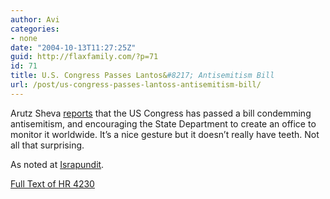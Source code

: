 ```yaml
---
author: Avi
categories:
- none
date: "2004-10-13T11:27:25Z"
guid: http://flaxfamily.com/?p=71
id: 71
title: U.S. Congress Passes Lantos&#8217; Antisemitism Bill
url: /post/us-congress-passes-lantoss-antisemitism-bill/
---
```

Arutz Sheva [reports](http://www.israelnationalnews.com/news.php3?id=70296) that the US Congress has passed a bill condemming antisemitism, and encouraging the State Department to create an office to monitor it worldwide. It&#8217;s a nice gesture but it doesn&#8217;t really have teeth. Not all that surprising.

As noted at [Israpundit](http://israpundit.com/archives/009055.html).

[Full Text of HR 4230](http://thomas.loc.gov/cgi-bin/query/z?c108:H.R.4230:)
